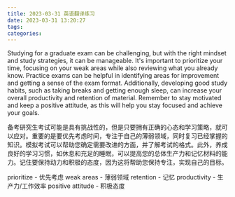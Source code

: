 ```yaml
---
title: 2023-03-31 英语翻译练习
date: 2023-03-31 13:20:27
tags:
categories:
---
```


Studying for a graduate exam can be challenging, but with the right mindset and study strategies, it can be manageable. It's important to prioritize your time, focusing on your weak areas while also reviewing what you already know. Practice exams can be helpful in identifying areas for improvement and getting a sense of the exam format. Additionally, developing good study habits, such as taking breaks and getting enough sleep, can increase your overall productivity and retention of material. Remember to stay motivated and keep a positive attitude, as this will help you stay focused and achieve your goals.

备考研究生考试可能是具有挑战性的，但是只要拥有正确的心态和学习策略，就可以应对。重要的是要优先考虑时间，专注于自己的薄弱领域，同时复习已经掌握的知识。模拟考试可以帮助您确定需要改进的方面，并了解考试的格式。此外，养成良好的学习习惯，如休息和充足的睡眠，可以提高您的总体生产力和记忆材料的能力。记住要保持动力和积极的态度，因为这将帮助您保持专注，实现自己的目标。

prioritize - 优先考虑
weak areas - 薄弱领域
retention - 记忆
productivity - 生产力/工作效率
positive attitude - 积极态度